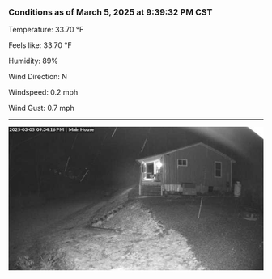 ### Conditions as of March 5, 2025 at 9:39:32 PM CST 

Temperature: 33.70 &deg;F

Feels like: 33.70 &deg;F

Humidity: 89%

Wind Direction: N

Windspeed: 0.2 mph

Wind Gust: 0.7 mph

---

<img src="./images/latest.jpeg"/>

